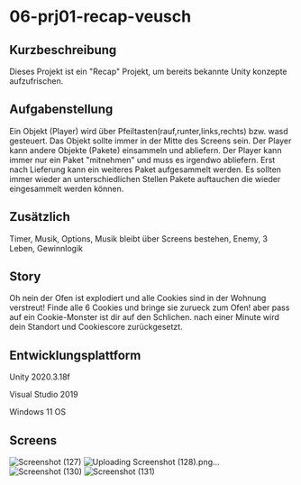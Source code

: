 # 06-prj01-recap-veusch
## Kurzbeschreibung
Dieses Projekt ist ein "Recap" Projekt, um bereits bekannte Unity konzepte aufzufrischen.
## Aufgabenstellung
Ein Objekt (Player) wird über Pfeiltasten(rauf,runter,links,rechts) bzw. wasd gesteuert. Das Objekt sollte immer in der Mitte des Screens sein. Der Player kann andere Objekte (Pakete) einsammeln und abliefern. Der Player kann immer nur ein Paket "mitnehmen" und muss es irgendwo abliefern. Erst nach Lieferung kann ein weiteres Paket aufgesammelt werden. Es sollten immer wieder an unterschiedlichen Stellen Pakete auftauchen die wieder eingesammelt werden können.

## Zusätzlich
Timer, Musik, Options, Musik bleibt über Screens bestehen, Enemy, 3 Leben, Gewinnlogik

## Story
Oh nein der Ofen ist explodiert und alle Cookies sind in der Wohnung verstreut! Finde alle 6 Cookies und bringe sie zurueck zum Ofen! aber pass auf ein Cookie-Monster ist dir auf den Schlichen. nach einer Minute wird dein Standort und Cookiescore zurückgesetzt.

## Entwicklungsplattform
Unity 2020.3.18f

Visual Studio 2019

Windows 11 OS


## Screens
![Screenshot (127)](https://user-images.githubusercontent.com/72389865/216059628-acf7521b-2c91-4faf-a4e8-2b83f389f18f.png)
![Uploading Screenshot (128).png…]()
![Screenshot (130)](https://user-images.githubusercontent.com/72389865/216059652-5765a120-61ba-4df8-8150-6bf91ddc62c5.png)
![Screenshot (131)](https://user-images.githubusercontent.com/72389865/216059670-9c462930-79d8-4736-8faf-a96041a5eaf9.png)
